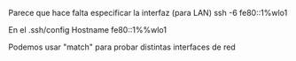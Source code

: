 Parece que hace falta especificar la interfaz (para LAN)
ssh -6 fe80::1%wlo1

En el .ssh/config
Hostname fe80::1%%wlo1

Podemos usar "match" para probar distintas interfaces de red
